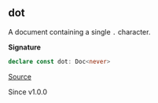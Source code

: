 ## dot

A document containing a single `.` character.

**Signature**

```ts
declare const dot: Doc<never>
```

[Source](https://github.com/Effect-TS/effect/tree/main/packages/printer/src/Doc.ts#L735)

Since v1.0.0